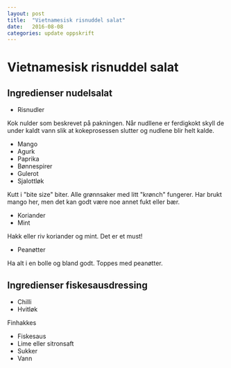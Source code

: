 ```yaml
---
layout: post
title:  "Vietnamesisk risnuddel salat"
date:   2016-08-08 
categories: update oppskrift
---
```

# Vietnamesisk risnuddel salat

## Ingredienser nudelsalat

* Risnudler

Kok nulder som beskrevet på pakningen. Når nudllene er ferdigkokt skyll de under kaldt vann slik at kokeprosessen slutter og nudlene blir helt kalde. 

* Mango
* Agurk
* Paprika
* Bønnespirer
* Gulerot
* Sjalottløk

Kutt i "bite size" biter. Alle grønnsaker med litt "krønch" fungerer. Har brukt mango her, men det kan godt være noe annet fukt eller bær. 

* Koriander
* Mint

Hakk eller riv koriander og mint. Det er et must!

* Peanøtter

Ha alt i en bolle og bland godt. Toppes med peanøtter.

## Ingredienser fiskesausdressing

* Chilli
* Hvitløk

Finhakkes

* Fiskesaus
* Lime eller sitronsaft
* Sukker
* Vann 


